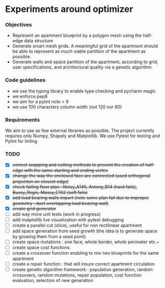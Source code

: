 # Experiments around optimizer
### Objectives
* Represent an apartment blueprint by a polygon mesh using the half-edge data structure
* Generate smart mesh grids. A meaningful grid of the apartment should be able to represent 
as much viable partition of the apartment as possible. 
* Generate walls and space partition of the apartment, according to grid, user specifications, 
and architectural quality via a genetic algorithm.

### Code guidelines
* we use the typing library to enable type checking and pycharm magic
* we enforce pep8
* we aim for a pylint note > 9
* we use 100 characters column width (not 120 nor 80)

### Requirements
We aim to use as few external libraries as possible. 
The project currently requires only Numpy, Shapely and Matplotlib.
We use Pytest for testing and Pylint for linting.

### TODO
- [x] ~~correct snapping and cutting methods to prevent the creation of half-edge with the same 
starting and ending vertex~~
- [x] ~~change the way the enclosed face are connected (used orthogonal projection on closest edge)~~
- [x] ~~check failing floor plan : Noisy_A145, Antony_B14 (hard fails), Bussy_Regis, Massy_C102 
(soft fails)~~
- [x] ~~add load bearing walls import (note some plan fail due to improper geometry : duct overlapping 
load bearing wall)~~
- [x] ~~create grid generator~~
- [ ] add way more unit tests (work in progress)
- [ ] add matplotlib live visualization with pytest debugging
- [ ] create a parallel cut (slice), useful for non rectilinear apartment
- [ ] add space generation from seed growth (the idea is to generate space by growing them from a seed point)
- [ ] create space mutations : one face, whole border, whole perimeter etc.~
- [ ] create space cost functions
- [ ] create a crossover function enabling to mix two blueprints for the same apartment
- [ ] create a repair function : that will insure correct apartment circulation
- [ ] create genetic algorithm framework : population generation, random crossovers, random mutations, 
repair population, cost function evaluation, selection of new generation